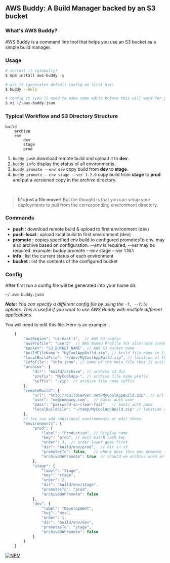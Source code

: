 ## AWS Buddy: A Build Manager backed by an S3 bucket


### What's AWS Buddy?

AWS Buddy is a command line tool that helps you use an S3 bucket as a simple build manager.


### Usage

```sh
# install it (globally)
$ npm install aws-buddy -g

# use it (generates default config on first use)
$ buddy --help

# config it (you'll need to make some edits before this will work for you)
$ vi ~/.aws-buddy.json
```

### Typical Workflow and S3 Directory Structure
```
build
    archive
    env
        dev
        stage
        prod
```
 1. ``buddy push`` download remote build and upload it to **dev**.
 1. ``buddy info`` display the status of all environments.
 1. ``buddy promote --env dev`` copy build from **dev** to **stage**.
 1. ``buddy promote --env stage --ver 1.2.0`` copy build from **stage** to **prod** and put a versioned copy in the *archive* directory.


<br/>

> **It's just a file mover!**  But the thought is that you can setup your deployments to pull from the corresponding environment directory.



### Commands

  - **push** : download remote build & upload to first environment (dev)
  - **push-local** : upload local build to first environment (dev)
  - **promote** : copies specified env build to configured promotesTo env. may also archive based on configuration. --env is required, --ver may be required. example: buddy promote --env stage --ver 1.16.1
  - **info** : list the current status of each environment
  - **bucket** : list the contents of the configured bucket


### Config

After first run a config file will be generated into your home dir.  

``~/.aws-buddy.json``

***Note:*** *You can specify a different config file by using the ``-f, --file`` options. This is useful if you want to use AWS Buddy with multiple different applications.*

You will need to edit this file.  Here is an example...
```javascript
    {
        "awsRegion": "us-east-1",  // AWS S3 region
        "awsProfile": "user2"  // AWS Named Profile for alternate credentials - OPTIONAL (you will normally not need this)
        "bucket": "S3_BUCKET_NAME", // AWS S3 bucket name
        "buildFileName": "MyCoolAppBuild.zip", // build file name in S3
        "localBuildFile": "~/dev/MyCoolAppBuild.zip", // location of the local build file, used in the push-local cmd
        "infoFile": "info.json", // name of the meta file that is written to S3
        "archive": {
            "dir": "build/archive", // archive s3 dir
            "prefix": "MyCoolApp-", // archive file name prefix
            "suffix": ".zip"  // archive file name suffix
        },
        "remoteBuild": {
            "url": "http://buildserver.net/MyCoolAppBuild.zip", // url to download remote build, used in push cmd
            "user": "me@company.com",  // basic auth user
            "pass": "password-in-clear-fail",  // basic auth pass
            "localBuildFile": "~/temp/MyCoolAppBuild.zip" // location on local machine to save the downloaded build
        },
        // You can add additional environments or edit these.
        "environments": {
            "prod": {
                "label": "Production", // Display name
                "key": "prod", // must match hash key
                "order": 3,  // order lower goes first
                "dir": "build/env/prod",  // dir in s3
                "promotesTo": false,   // where does this env promote to
                "archiveOnPromote": true  // should we archive when an env is promoted to this env
            },
            "stage": {
                "label": "Stage",
                "key": "stage",
                "order": 2,
                "dir": "build/env/stage",
                "promotesTo": "prod",
                "archiveOnPromote": false
            },
            "dev": {
                "label": "Development",
                "key": "dev",
                "order": 1,
                "dir": "build/env/dev",
                "promotesTo": "stage",
                "archiveOnPromote": false
            }
        }
    }
```


[![NPM](https://nodei.co/npm/aws-buddy.png?downloads=true)](https://www.npmjs.com/package/aws-buddy)
